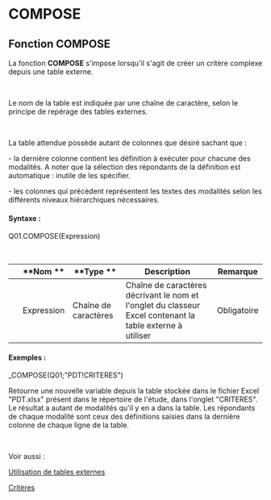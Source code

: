 # COMPOSE

## Fonction COMPOSE

La fonction **COMPOSE** s'impose lorsqu'il s'agit de créer un critère complexe depuis une table externe.

&nbsp;

Le nom de la table est indiquée par une chaîne de caractère, selon le principe de repérage des tables externes.

&nbsp;

La table attendue possède autant de colonnes que désiré sachant que :

\- la dernière colonne contient les définition à exécuter pour chacune des modalités. A noter que la sélection des répondants de la définition est automatique : inutile de les spécifier.

\- les colonnes qui précèdent représentent les textes des modalités selon les différents niveaux hiérarchiques nécessaires.

#### Syntaxe :&nbsp;

Q01.COMPOSE(Expression)

&nbsp;

| &nbsp; | **Nom ** | **Type ** | **Description** | **Remarque** |
| --- | --- | --- | --- | --- |
| &nbsp; | Expression | Chaîne de caractères | Chaîne de caractères décrivant le nom et l'onglet du classeur Excel contenant la table externe à utiliser | Obligatoire |


#### Exemples :

\_COMPOSE(Q01;"PDT\!CRITERES")

Retourne une nouvelle variable depuis la table stockée dans le fichier Excel "PDT.xlsx" présent dans le répertoire de l'étude, dans l'onglet "CRITERES". Le résultat a autant de modalités qu'il y en a dans la table. Les répondants de chaque modalité sont ceux des définitions saisies dans la dernière colonne de chaque ligne de la table.

&nbsp;

Voir aussi :&nbsp;

[Utilisation de tables externes](<Utilisationdetablesexternes1.md>)

[Critères](<Creerdescriteresoubannieres1.md>)
